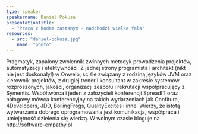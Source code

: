 ```yaml
---
type: speaker
speakername: Daniel Pokusa
presentationtitle: 
  - "Praca z kodem zastanym - nadchodzi wielka fala"
resources:
  - src: "daniel-pokusa.jpg"
    name: "photo"
---
```

Pragmatyk, zapalony zwolennik zwinnych metodyk prowadzenia projektów, automatyzacji i efektywności. Z jednej strony programista i architekt (nikt nie jest doskonały!) w Onwelo, ściśle związany z rodziną języków JVM oraz kierownik projektów, z drugiej trener i konsultant w zakresie systemów rozproszonych, jakości, organizacji zespołu i rekrutacji współpracujący z Symentis. Współtwórca i jeden z założycieli konferencji SpreadIT oraz nałogowy mówca konferencyjny na takich wydarzeniach jak Confitura, 4Developers, JDD, BoilingFrogs, QualityExcites i inne. Wierzy, że istotą wytwarzania dobrego oprogramowania jest komunikacja, współpraca i umiejętność dzielenia się wiedzą. W wolnym czasie bloguje na http://software-empathy.pl
